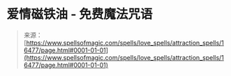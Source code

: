 <!--yml

分类：未分类

日期：2024-06-12 18:56:46

-->

# 爱情磁铁油 - 免费魔法咒语

> 来源：[https://www.spellsofmagic.com/spells/love_spells/attraction_spells/16477/page.html#0001-01-01](https://www.spellsofmagic.com/spells/love_spells/attraction_spells/16477/page.html#0001-01-01)
